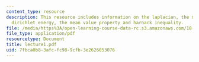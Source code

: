 ```yaml
---
content_type: resource
description: This resource includes information on the laplacian, the maximum principle,
  dirichlet energy, the mean value property and harnack inequality.
file: /media/https%3A/open-learning-course-data-rc.s3.amazonaws.com/18-152-introduction-to-partial-differential-equations-fall-2005/7fbca0b83afcfc989cfb3e2626053076_lecture1.pdf
file_type: application/pdf
resourcetype: Document
title: lecture1.pdf
uid: 7fbca0b8-3afc-fc98-9cfb-3e2626053076
---
```

